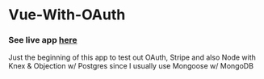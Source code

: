 # Vue-With-OAuth 
### See live app <a href="">here</a>
Just the beginning of this app to test out OAuth, Stripe and also Node with Knex & Objection w/ Postgres since I usually use Mongoose w/ MongoDB
